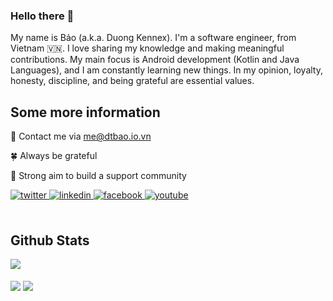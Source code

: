 ### Hello there 👋

My name is Bảo (a.k.a. Duong Kennex). I'm a software engineer, from Vietnam 🇻🇳. I love sharing my knowledge and making meaningful contributions. My main focus is Android development (Kotlin and Java Languages), and I am constantly learning new things. In my opinion, loyalty, honesty, discipline, and being grateful are essential values.

## Some more information 

💬 Contact me via me@dtbao.io.vn

🍀 Always be grateful

💪 Strong aim to build a support community

<div align="left">
<a href="https://twitter.com/Kennex666" target="_blank">
<img src=https://img.shields.io/badge/twitter-%2300acee.svg?&style=for-the-badge&logo=twitter&logoColor=white alt=twitter style="margin-bottom: 5px;" />
</a>
<a href="https://linkedin.com/in/Kennex666" target="_blank">
<img src=https://img.shields.io/badge/linkedin-%231E77B5.svg?&style=for-the-badge&logo=linkedin&logoColor=white alt=linkedin style="margin-bottom: 5px;" />
</a>
<a href="https://www.facebook.com/DThaiBao666" target="_blank">
<img src=https://img.shields.io/badge/facebook-%232E87FB.svg?&style=for-the-badge&logo=facebook&logoColor=white alt=facebook style="margin-bottom: 5px;" />
</a>
<a href="https://www.youtube.com/Kennex666" target="_blank">
<img src=https://img.shields.io/badge/youtube-%23EE4831.svg?&style=for-the-badge&logo=youtube&logoColor=white alt=youtube style="margin-bottom: 5px;" />
</a>  
</div>
<br/>  


## Github Stats  
<div align="left"><img src="https://github-readme-stats.vercel.app/api?username=Kennex666&show_icons=true&count_private=true&hide_border=true" align="center" /></div>  

<br/> 


<div align="left">
  <img src="https://komarev.com/ghpvc/?username=Kennex666&&style=flat-square" align="center" /> 
  <a href="https://paypal.me/Kennex666" target="_blank" style="display: inline-block;">
  <img src="https://img.shields.io/badge/Donate-PayPal-blue.svg?style=flat-square&logo=paypal" align="center" />
  </a>
</div>  
<br/>  


